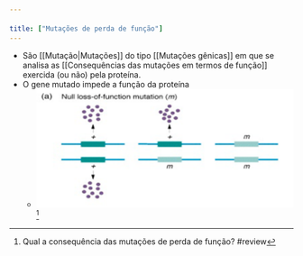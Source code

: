 ```yaml
---

title: ["Mutações de perda de função"]
---
```

+ São [[Mutação|Mutações]] do tipo [[Mutações gênicas]] em que se analisa as [[Consequências das mutações em termos de função]] exercida (ou não) pela proteína.
+ O gene mutado impede a função da proteína
	+ ![Pasted image 20210406230646.png](Pasted%20image%2020210406230646.png) [^334147]

[^334147]: Qual a consequência das mutações de perda de função?
#review 
